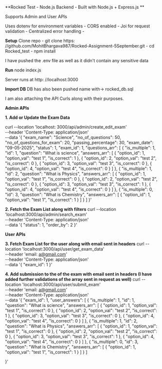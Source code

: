 **Rocked Test - Node.js Backend - Built with Node.js + Express.js
**

Supports Admin and User APIs

Uses dotenv for environment variables - 
CORS enabled - 
Joi for request validation - 
Centralized error handling - 

**Setup**
Clone repo - 
git clone https: //github.com/MohitBhargava987/Rocked-Assignment-5September.git - 
cd Rocked_test - 
npm install

I have pushed the .env file as well as it didn't contain any sensitive data

**Run**
node index.js

Server runs at http: //localhost:3000

**Import DB**
DB has also been pushed name with-> rocked_db.sql

I am also attaching the API Curls along with their purposes.

**Admin APIs**

**1. Add or Update the Exam Data**

curl --location 'localhost: 3000/api/admin/create_edit_exam' \
--header 'Content-Type: application/json' \
--data '{
    "exam_name": "Science",
    "no_of_questions": 50,
    "no_of_questions_for_exam": 20,
    "passing_percentage": 30,
    "exam_date": "09-05-2025",
    "status": 1,
    "exam_id": 1,
    "questions_arr": [
        {
            "is_multiple": 1,
            "id": 1,
            "question": "What is science",
            "answers_arr": [
                {
                    "option_id": 1,
                    "option_val": "test 1",
                    "is_correct": 1
                },
                {
                    "option_id": 2,
                    "option_val": "test 2",
                    "is_correct": 0
                },
                {
                    "option_id": 3,
                    "option_val": "test 3",
                    "is_correct": 0
                },
                {
                    "option_id": 4,
                    "option_val": "test 4",
                    "is_correct": 0
                }
            ]
        },
        {
            "is_multiple": 1,
            "id": 2,
            "question": "What is Physics",
            "answers_arr": [
                {
                    "option_id": 1,
                    "option_val": "test 1",
                    "is_correct": 0
                },
                {
                    "option_id": 2,
                    "option_val": "test 2",
                    "is_correct": 0
                },
                {
                    "option_id": 3,
                    "option_val": "test 3",
                    "is_correct": 1
                },
                {
                    "option_id": 4,
                    "option_val": "test 4",
                    "is_correct": 0
                }
            ]
        },
        {
            "is_multiple": 0,
            "id": 3,
            "question": "What is Chemistry",
            "answers_arr": [
                {
                    "option_id": 1,
                    "option_val": "test 1",
                    "is_correct": 1
                }
            ]
        }
    ]
}'

**2. Fetch the Exam List along with filters**
curl --location 'localhost:3000/api/admin/search_exam' \
--header 'Content-Type: application/json' \
--data '{
    "status": 1,
    "order_by": 2
}'

**User APIs**

**3. Fetch Exam List for the user along with email sent in headers**
curl --location 'localhost:3000/api/user/get_exam_data' \
--header 'email: a@gmail.com' \
--header 'Content-Type: application/json' \
--data '{
    "exam_id": 1
}'

**4. Add submission to the of the exam with email sent in headers (I have added further validations of the array sent in request as well)**
curl --location 'localhost:3000/api/user/submit_exam' \
--header 'email: a@gmail.com' \
--header 'Content-Type: application/json' \
--data '{
    "exam_id": 1,
    "user_answers": [
        {
            "is_multiple": 1,
            "id": 1,
            "question": "What is science",
            "answers_arr": [
                {
                    "option_id": 1,
                    "option_val": "test 1",
                    "is_correct": 0
                },
                {
                    "option_id": 2,
                    "option_val": "test 2",
                    "is_correct": 1
                },
                {
                    "option_id": 3,
                    "option_val": "test 3",
                    "is_correct": 0
                },
                {
                    "option_id": 4,
                    "option_val": "test 4",
                    "is_correct": 0
                }
            ]
        },
        {
            "is_multiple": 1,
            "id": 2,
            "question": "What is Physics",
            "answers_arr": [
                {
                    "option_id": 1,
                    "option_val": "test 1",
                    "is_correct": 0
                },
                {
                    "option_id": 2,
                    "option_val": "test 2",
                    "is_correct": 0
                },
                {
                    "option_id": 3,
                    "option_val": "test 3",
                    "is_correct": 1
                },
                {
                    "option_id": 4,
                    "option_val": "test 4",
                    "is_correct": 0
                }
            ]
        },
        {
            "is_multiple": 0,
            "id": 3,
            "question": "What is Chemistry",
            "answers_arr": [
                {
                    "option_id": 1,
                    "option_val": "test 1",
                    "is_correct": 1
                }
            ]
        }
    ]

}'
